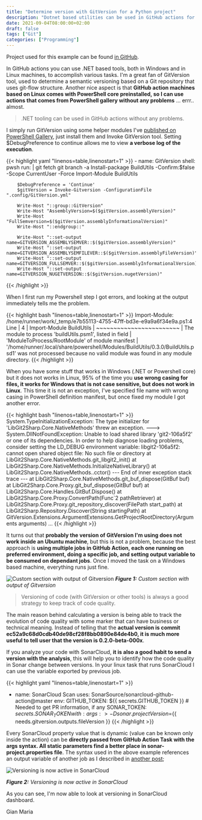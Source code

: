 ```yaml
---
title: "Determine version with GitVersion for a Python project"
description: "Dotnet based utilities can be used in GitHub actions for projects not based on .NET. As an example Gitversion is really useful to determine versioning"
date: 2021-09-04T08:00:00+02:00
draft: false
tags: ["Git"]
categories: ["Programming"]
--- 
```


Project used for this example can be found [in GitHub](https://github.com/alkampfergit/GitGraphAutomation).

In GitHub actions you can use .NET based tools, both in Windows and in Linux machines, to accomplish various tasks. I'm a great fan of GitVersion tool, used to determine a semantic versioning based on a Git repository that uses git-flow structure. Another nice aspect is that **GitHub action machines based on Linux comes with PowerShell core preinstalled, so I can use actions that comes from PowerShell gallery without any problems** ... errr.. almost.

> .NET tooling can be used in GitHub actions without any problems.

I simply run GitVersion using some helper modules I've [published on PowerShell Gallery](https://www.powershellgallery.com/packages/BuildUtils), just install them and Invoke GitVersion tool. Setting $DebugPreference to continue allows me to view **a verbose log of the execution**.

{{< highlight yaml "linenos=table,linenostart=1" >}}
    - name: GitVersion
      shell: pwsh
      run: |
        git fetch
        git branch -a
        Install-package BuildUtils -Confirm:$false -Scope CurrentUser -Force
        Import-Module BuildUtils
        
        $DebugPreference = 'Continue'
        $gitVersion = Invoke-Gitversion -ConfigurationFile ".config/GitVersion.yml"

        Write-Host "::group::GitVersion"
        Write-Host "AssemblyVersion=$($gitVersion.assemblyVersion)"
        Write-Host "FullSemversion=$($gitVersion.assemblyInformationalVersion)"
        Write-Host "::endgroup::"

        Write-Host "::set-output name=GITVERSION_ASSEMBLYSEMVER::$($gitVersion.assemblyVersion)"
        Write-Host "::set-output name=GITVERSION_ASSEMBLYSEMFILEVER::$($gitVersion.assemblyFileVersion)"
        Write-Host "::set-output name=GITVERSION_FULLSEMVER::$($gitVersion.assemblyInformationalVersion)"
        Write-Host "::set-output name=GITVERSION_NUGETVERSION::$($gitVersion.nugetVersion)"
{{< /highlight >}}

When I first run my Powershell step I got errors, and looking at the output immediately tells me the problem.

{{< highlight bash "linenos=table,linenostart=1" >}}
Import-Module: /home/runner/work/_temp/e7b55113-4755-47ff-bd3e-e9a9a6f34e9a.ps1:4
Line |
   4 |  Import-Module BuildUtils
     |  ~~~~~~~~~~~~~~~~~~~~~~~~
     | The module to process 'buildUtils.psm1', listed in field
     | 'ModuleToProcess/RootModule' of module manifest
     | '/home/runner/.local/share/powershell/Modules/BuildUtils/0.3.0/BuildUtils.psd1' was not processed because no valid module was found in any module directory.
{{< /highlight >}}

When you have some stuff that works in Windows (.NET or Powershell core) but it does not works in Linux, 95% of the time you **use wrong casing for files, it works for Windows that is not case sensitive, but does not work in Linux**. This time it is not an exception, I've specified file name with wrong casing in PowerShell definition manifest, but once fixed my module I got another error.

{{< highlight bash "linenos=table,linenostart=1" >}}
System.TypeInitializationException: The type initializer for 'LibGit2Sharp.Core.NativeMethods' threw an exception.
 ---> System.DllNotFoundException: Unable to load shared library 'git2-106a5f2' or one of its dependencies. In order to help diagnose loading problems, consider setting the LD_DEBUG environment variable: libgit2-106a5f2: cannot open shared object file: No such file or directory
   at LibGit2Sharp.Core.NativeMethods.git_libgit2_init()
   at LibGit2Sharp.Core.NativeMethods.InitializeNativeLibrary()
   at LibGit2Sharp.Core.NativeMethods..cctor()
   --- End of inner exception stack trace ---
   at LibGit2Sharp.Core.NativeMethods.git_buf_dispose(GitBuf buf)
   at LibGit2Sharp.Core.Proxy.git_buf_dispose(GitBuf buf)
   at LibGit2Sharp.Core.Handles.GitBuf.Dispose()
   at LibGit2Sharp.Core.Proxy.ConvertPath(Func`2 pathRetriever)
   at LibGit2Sharp.Core.Proxy.git_repository_discover(FilePath start_path)
   at LibGit2Sharp.Repository.Discover(String startingPath)
   at GitVersion.Extensions.ArgumentExtensions.GetProjectRootDirectory(Arguments arguments) ...
{{< /highlight >}}

It turns out that **probably the version of GitVersion I'm using does not work inside an Ubuntu machine**, but this is not a problem, because the best approach is **using multiple jobs in GitHub Action, each one running on preferred environment, doing a specific job, and setting output variable to be consumed on dependant jobs**. Once I moved the task on a Windows based machine, everything runs just fine.

![Custom section with output of Gitversion](../images/git-version-area-custom.png)
***Figure 1:*** *Custom section with output of Gitversion*

> Versioning of code (with GitVersion or other tools) is always a good strategy to keep track of code quality.

The main reason behind calculating a version is being able to track the evolution of code quality with some marker that can have business or technical meaning. Instead of telling that the **actual version is commit ec52a9c68d0cdb40de98cf28f8bb0890e84de4b0, it is much more useful to tell user that the version is 0.2.0-beta-000x**. 

If you analyze your code with SonarCloud, **it is also a good habit to send a version with the analysis**, this will help you to identify how the code quality in Sonar change between versions. In your linux task that runs SonarCloud I can use the variable exported by previous job.

{{< highlight yaml "linenos=table,linenostart=1" >}}
- name: SonarCloud Scan
uses: SonarSource/sonarcloud-github-action@master
env:
  GITHUB_TOKEN: ${{ secrets.GITHUB_TOKEN }}  # Needed to get PR information, if any
  SONAR_TOKEN: ${{ secrets.SONAR_TOKEN }}
with:
  args: >
    -Dsonar.projectVersion=${{ needs.gitversion.outputs.fileVersion }}
{{< /highlight >}}

Every SonarCloud property value that is dynamic (value can be known only inside the action) can be **directly passed from GitHub Action Task with the args syntax. All static parameters find a better place in sonar-project.properties file**. The syntax used in the above example references an output variable of another job as I described in [another post](https://www.codewrecks.com/post/github/choose-environment-from-branch/);

![Versioning is now active in SonarCloud](../images/sonar-qube-python-version.png)

***Figure 2:*** *Versioning is now active in SonarCloud*

As you can see, I'm now able to look at versioning in SonarCloud dashboard.

Gian Maria



